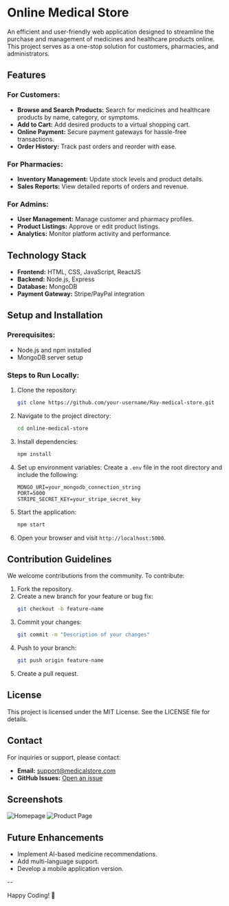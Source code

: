 # Online Medical Store

An efficient and user-friendly web application designed to streamline the purchase and management of medicines and healthcare products online. This project serves as a one-stop solution for customers, pharmacies, and administrators.

## Features

### For Customers:
- **Browse and Search Products:** Search for medicines and healthcare products by name, category, or symptoms.
- **Add to Cart:** Add desired products to a virtual shopping cart.
- **Online Payment:** Secure payment gateways for hassle-free transactions.
- **Order History:** Track past orders and reorder with ease.

### For Pharmacies:
- **Inventory Management:** Update stock levels and product details.
- **Sales Reports:** View detailed reports of orders and revenue.

### For Admins:
- **User Management:** Manage customer and pharmacy profiles.
- **Product Listings:** Approve or edit product listings.
- **Analytics:** Monitor platform activity and performance.

## Technology Stack

- **Frontend:** HTML, CSS, JavaScript, ReactJS
- **Backend:** Node.js, Express
- **Database:** MongoDB
- **Payment Gateway:** Stripe/PayPal integration

## Setup and Installation

### Prerequisites:
- Node.js and npm installed
- MongoDB server setup

### Steps to Run Locally:
1. Clone the repository:
   ```bash
   git clone https://github.com/your-username/Ray-medical-store.git
   ```

2. Navigate to the project directory:
   ```bash
   cd online-medical-store
   ```

3. Install dependencies:
   ```bash
   npm install
   ```

4. Set up environment variables:
   Create a `.env` file in the root directory and include the following:
   ```env
   MONGO_URI=your_mongodb_connection_string
   PORT=5000
   STRIPE_SECRET_KEY=your_stripe_secret_key
   ```

5. Start the application:
   ```bash
   npm start
   ```

6. Open your browser and visit `http://localhost:5000`.

## Contribution Guidelines

We welcome contributions from the community. To contribute:
1. Fork the repository.
2. Create a new branch for your feature or bug fix:
   ```bash
   git checkout -b feature-name
   ```
3. Commit your changes:
   ```bash
   git commit -m "Description of your changes"
   ```
4. Push to your branch:
   ```bash
   git push origin feature-name
   ```
5. Create a pull request.

## License

This project is licensed under the MIT License. See the LICENSE file for details.

## Contact

For inquiries or support, please contact:
- **Email:** support@medicalstore.com
- **GitHub Issues:** [Open an issue](https://github.com/your-username/online-medical-store/issues)

## Screenshots

![Homepage](./screenshots/homepage.png)
![Product Page](./screenshots/product-page.png)

## Future Enhancements

- Implement AI-based medicine recommendations.
- Add multi-language support.
- Develop a mobile application version.

--

Happy Coding! 🚀
